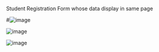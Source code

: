  Student Registration Form whose data display in same page

#![image](https://github.com/Ayaan198/LGMVIP-Web-Task-4/assets/110682132/8a09f25c-73f8-4e8b-b4a3-0e57e3704b6f)

![image](https://github.com/Ayaan198/LGMVIP-Web-Task-4/assets/110682132/fc22f32b-fefc-46e3-8938-0dfda4429d24)

![image](https://github.com/Ayaan198/LGMVIP-Web-Task-4/assets/110682132/d3be5424-0785-4cc5-af91-bcb4f2a05390)
